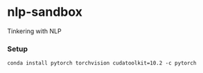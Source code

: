 # nlp-sandbox
Tinkering with NLP


### Setup
`conda install pytorch torchvision cudatoolkit=10.2 -c pytorch`


